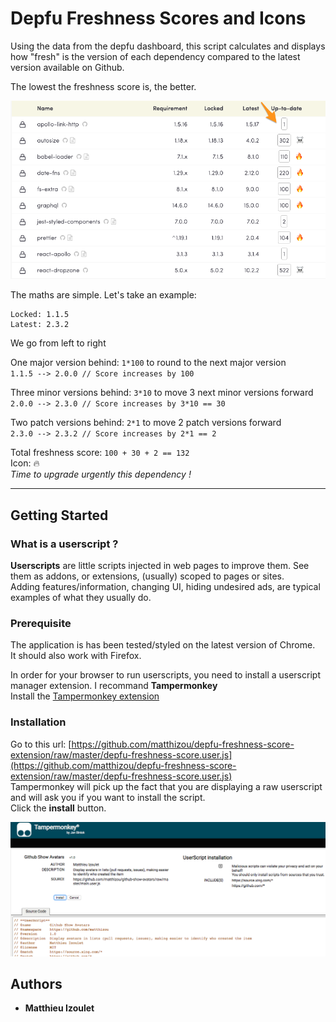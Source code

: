 # Depfu Freshness Scores and Icons

Using the data from the depfu dashboard, this script calculates and displays how "fresh" is the version of each dependency compared to the latest version available on Github.

The lowest the freshness score is, the better.

<img src="images/screenshot-1.png" width="800">

The maths are simple. Let's take an example:

```
Locked: 1.1.5
Latest: 2.3.2
```

We go from left to right

One major version behind: `1*100` to round to the next major version  
`1.1.5 --> 2.0.0 // Score increases by 100`

Three minor versions behind: `3*10` to move 3 next minor versions forward  
`2.0.0 --> 2.3.0 // Score increases by 3*10 == 30`

Two patch versions behind: `2*1` to move 2 patch versions forward  
`2.3.0 --> 2.3.2 // Score increases by 2*1 == 2`

Total freshness score: `100 + 30 + 2 == 132`  
Icon: 🔥  
_Time to upgrade urgently this dependency !_

---

## Getting Started

### What is a userscript ?

**Userscripts** are little scripts injected in web pages to improve them. See them as addons, or extensions, (usually) scoped to pages or sites.  
Adding features/information, changing UI, hiding undesired ads, are typical examples of what they usually do.

### Prerequisite

The application is has been tested/styled on the latest version of Chrome.  
It should also work with Firefox.

In order for your browser to run userscripts, you need to install a userscript manager extension. I recommand **Tampermonkey**  
Install the [Tampermonkey extension](https://chrome.google.com/webstore/detail/tampermonkey/dhdgffkkebhmkfjojejmpbldmpobfkfo)

### Installation

Go to this url: [https://github.com/matthizou/depfu-freshness-score-extension/raw/master/depfu-freshness-score.user.js](https://github.com/matthizou/depfu-freshness-score-extension/raw/master/depfu-freshness-score.user.js)  
Tampermonkey will pick up the fact that you are displaying a raw userscript and will ask you if you want to install the script.  
Click the **install** button.

<img src="images/userscript-installation.png" width="600">

## Authors

- **Matthieu Izoulet**
